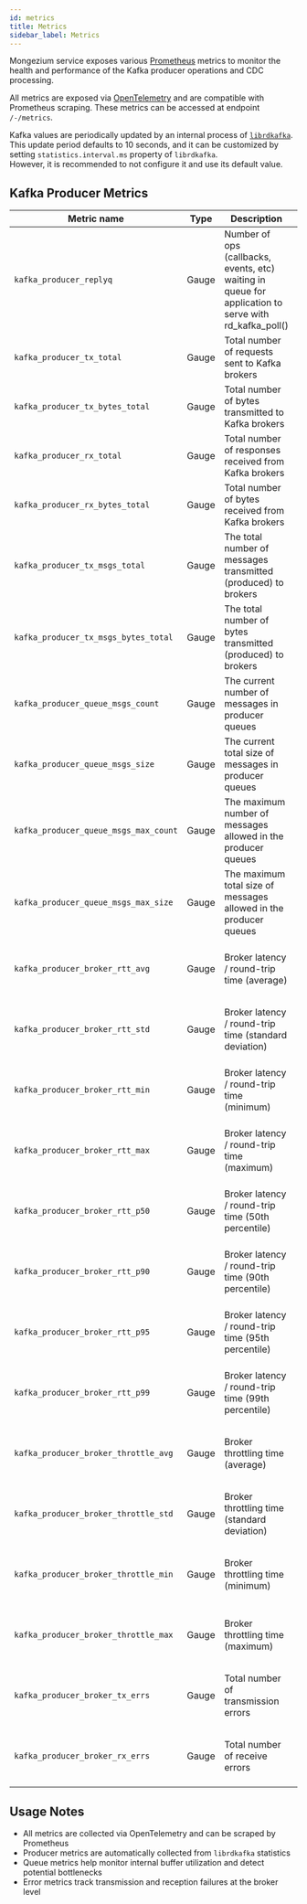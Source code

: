 ```yaml
---
id: metrics
title: Metrics
sidebar_label: Metrics
---
```


Mongezium service exposes various [Prometheus](https://prometheus.io/) metrics to monitor
the health and performance of the Kafka producer operations and CDC processing.

All metrics are exposed via [OpenTelemetry](https://opentelemetry.io/) and are compatible with
Prometheus scraping. These metrics can be accessed at endpoint `/-/metrics`.

Kafka values are periodically updated by an internal process of
[`librdkafka`](https://github.com/confluentinc/librdkafka). This update period defaults to 10 seconds,
and it can be customized by setting `statistics.interval.ms` property of `librdkafka`.  
However, it is recommended to not configure it and use its default value.

## Kafka Producer Metrics

| Metric name                           | Type  | Description                                                                                           | Labels                                      |
|---------------------------------------|-------|-------------------------------------------------------------------------------------------------------|---------------------------------------------|
| `kafka_producer_replyq`               | Gauge | Number of ops (callbacks, events, etc) waiting in queue for application to serve with rd_kafka_poll() |                                             |
| `kafka_producer_tx_total`             | Gauge | Total number of requests sent to Kafka brokers                                                        |                                             |
| `kafka_producer_tx_bytes_total`       | Gauge | Total number of bytes transmitted to Kafka brokers                                                    |                                             |
| `kafka_producer_rx_total`             | Gauge | Total number of responses received from Kafka brokers                                                 |                                             |
| `kafka_producer_rx_bytes_total`       | Gauge | Total number of bytes received from Kafka brokers                                                     |                                             |
| `kafka_producer_tx_msgs_total`        | Gauge | The total number of messages transmitted (produced) to brokers                                        |                                             |
| `kafka_producer_tx_msgs_bytes_total`  | Gauge | The total number of bytes transmitted (produced) to brokers                                           |                                             |
| `kafka_producer_queue_msgs_count`     | Gauge | The current number of messages in producer queues                                                     |                                             |
| `kafka_producer_queue_msgs_size`      | Gauge | The current total size of messages in producer queues                                                 |                                             |
| `kafka_producer_queue_msgs_max_count` | Gauge | The maximum number of messages allowed in the producer queues                                         |                                             |
| `kafka_producer_queue_msgs_max_size`  | Gauge | The maximum total size of messages allowed in the producer queues                                     |                                             |
| `kafka_producer_broker_rtt_avg`       | Gauge | Broker latency / round-trip time (average)                                                            | node_id=\<node-id\> node_name=\<node-name\> |
| `kafka_producer_broker_rtt_std`       | Gauge | Broker latency / round-trip time (standard deviation)                                                 | node_id=\<node-id\> node_name=\<node-name\> |
| `kafka_producer_broker_rtt_min`       | Gauge | Broker latency / round-trip time (minimum)                                                            | node_id=\<node-id\> node_name=\<node-name\> |
| `kafka_producer_broker_rtt_max`       | Gauge | Broker latency / round-trip time (maximum)                                                            | node_id=\<node-id\> node_name=\<node-name\> |
| `kafka_producer_broker_rtt_p50`       | Gauge | Broker latency / round-trip time (50th percentile)                                                    | node_id=\<node-id\> node_name=\<node-name\> |
| `kafka_producer_broker_rtt_p90`       | Gauge | Broker latency / round-trip time (90th percentile)                                                    | node_id=\<node-id\> node_name=\<node-name\> |
| `kafka_producer_broker_rtt_p95`       | Gauge | Broker latency / round-trip time (95th percentile)                                                    | node_id=\<node-id\> node_name=\<node-name\> |
| `kafka_producer_broker_rtt_p99`       | Gauge | Broker latency / round-trip time (99th percentile)                                                    | node_id=\<node-id\> node_name=\<node-name\> |
| `kafka_producer_broker_throttle_avg`  | Gauge | Broker throttling time (average)                                                                      | node_id=\<node-id\> node_name=\<node-name\> |
| `kafka_producer_broker_throttle_std`  | Gauge | Broker throttling time (standard deviation)                                                           | node_id=\<node-id\> node_name=\<node-name\> |
| `kafka_producer_broker_throttle_min`  | Gauge | Broker throttling time (minimum)                                                                      | node_id=\<node-id\> node_name=\<node-name\> |
| `kafka_producer_broker_throttle_max`  | Gauge | Broker throttling time (maximum)                                                                      | node_id=\<node-id\> node_name=\<node-name\> |
| `kafka_producer_broker_tx_errs`       | Gauge | Total number of transmission errors                                                                   | node_id=\<node-id\> node_name=\<node-name\> |
| `kafka_producer_broker_rx_errs`       | Gauge | Total number of receive errors                                                                        | node_id=\<node-id\> node_name=\<node-name\> |

## Usage Notes

- All metrics are collected via OpenTelemetry and can be scraped by Prometheus
- Producer metrics are automatically collected from `librdkafka` statistics
- Queue metrics help monitor internal buffer utilization and detect potential bottlenecks
- Error metrics track transmission and reception failures at the broker level
